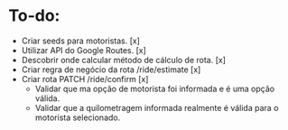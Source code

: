 # To-do: 

- Criar seeds para motoristas. [x]
- Utilizar API do Google Routes. [x]
- Descobrir onde calcular método de cálculo de rota. [x]
- Criar regra de negócio da rota /ride/estimate [x]
- Criar rota PATCH /ride/confirm  [x]
    - Validar que ma opção de motorista foi informada e é uma opção válida.
    - Validar que a quilometragem informada realmente é válida para o motorista
selecionado.